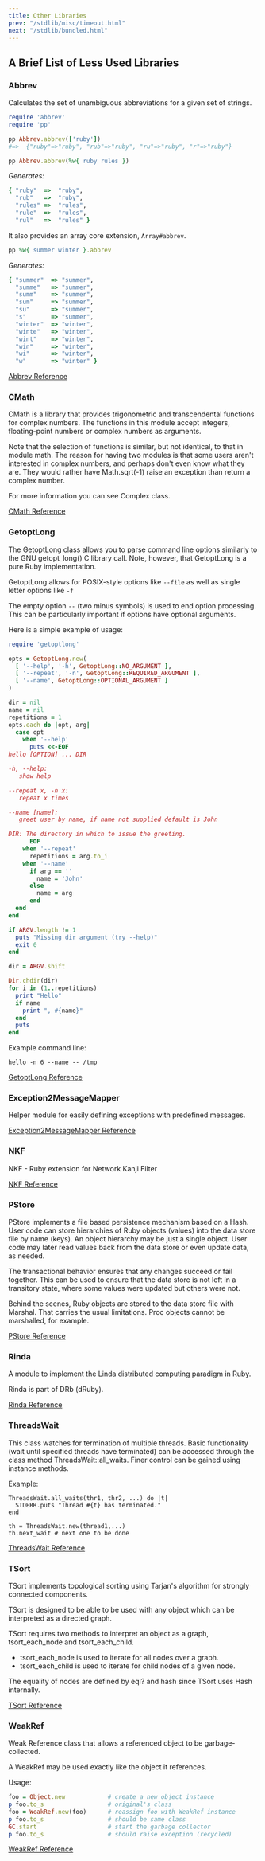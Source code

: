```yaml
---
title: Other Libraries
prev: "/stdlib/misc/timeout.html"
next: "/stdlib/bundled.html"
---
```


## A Brief List of Less Used Libraries



### Abbrev

Calculates the set of unambiguous abbreviations for a given set of
strings.


```ruby
require 'abbrev'
require 'pp'

pp Abbrev.abbrev(['ruby'])
#=>  {"ruby"=>"ruby", "rub"=>"ruby", "ru"=>"ruby", "r"=>"ruby"}

pp Abbrev.abbrev(%w{ ruby rules })
```

*Generates:*


```ruby
{ "ruby"  =>  "ruby",
  "rub"   =>  "ruby",
  "rules" =>  "rules",
  "rule"  =>  "rules",
  "rul"   =>  "rules" }
```

It also provides an array core extension, `Array#abbrev`.


```ruby
pp %w{ summer winter }.abbrev
```

*Generates:*


```ruby
{ "summer"  => "summer",
  "summe"   => "summer",
  "summ"    => "summer",
  "sum"     => "summer",
  "su"      => "summer",
  "s"       => "summer",
  "winter"  => "winter",
  "winte"   => "winter",
  "wint"    => "winter",
  "win"     => "winter",
  "wi"      => "winter",
  "w"       => "winter" }
```

<a
href='https://ruby-doc.org/stdlib-2.5.0/libdoc/abbrev/rdoc/Abbrev.html'
class='ruby-doc remote' target='_blank'>Abbrev Reference</a>



### CMath

CMath is a library that provides trigonometric and transcendental
functions for complex numbers. The functions in this module accept
integers, floating-point numbers or complex numbers as arguments.

Note that the selection of functions is similar, but not identical, to
that in module math. The reason for having two modules is that some
users aren't interested in complex numbers, and perhaps don't even know
what they are. They would rather have Math.sqrt(-1) raise an exception
than return a complex number.

For more information you can see Complex class.

<a href='https://ruby-doc.org/stdlib-2.5.0/libdoc/cmath/rdoc/CMath.html'
class='ruby-doc remote' target='_blank'>CMath Reference</a>



### GetoptLong

The GetoptLong class allows you to parse command line options similarly
to the GNU getopt\_long() C library call. Note, however, that GetoptLong
is a pure Ruby implementation.

GetoptLong allows for POSIX-style options like `--file` as well as
single letter options like `-f`

The empty option `--` (two minus symbols) is used to end option
processing. This can be particularly important if options have optional
arguments.

Here is a simple example of usage:


```ruby
require 'getoptlong'

opts = GetoptLong.new(
  [ '--help', '-h', GetoptLong::NO_ARGUMENT ],
  [ '--repeat', '-n', GetoptLong::REQUIRED_ARGUMENT ],
  [ '--name', GetoptLong::OPTIONAL_ARGUMENT ]
)

dir = nil
name = nil
repetitions = 1
opts.each do |opt, arg|
  case opt
    when '--help'
      puts <<-EOF
hello [OPTION] ... DIR

-h, --help:
   show help

--repeat x, -n x:
   repeat x times

--name [name]:
   greet user by name, if name not supplied default is John

DIR: The directory in which to issue the greeting.
      EOF
    when '--repeat'
      repetitions = arg.to_i
    when '--name'
      if arg == ''
        name = 'John'
      else
        name = arg
      end
  end
end

if ARGV.length != 1
  puts "Missing dir argument (try --help)"
  exit 0
end

dir = ARGV.shift

Dir.chdir(dir)
for i in (1..repetitions)
  print "Hello"
  if name
    print ", #{name}"
  end
  puts
end
```

Example command line:


```
hello -n 6 --name -- /tmp
```

<a
href='https://ruby-doc.org/stdlib-2.5.0/libdoc/getoptlong/rdoc/GetoptLong.html'
class='ruby-doc remote' target='_blank'>GetoptLong Reference</a>



### Exception2MessageMapper

Helper module for easily defining exceptions with predefined messages.

<a
href='https://ruby-doc.org/stdlib-2.5.0/libdoc/e2mmap/rdoc/Exception2MessageMapper.html'
class='ruby-doc remote' target='_blank'>Exception2MessageMapper
Reference</a>



### NKF

NKF - Ruby extension for Network Kanji Filter

<a href='https://ruby-doc.org/stdlib-2.5.0/libdoc/nkf/rdoc/NKF.html'
class='ruby-doc remote' target='_blank'>NKF Reference</a>



### PStore

PStore implements a file based persistence mechanism based on a Hash.
User code can store hierarchies of Ruby objects (values) into the data
store file by name (keys). An object hierarchy may be just a single
object. User code may later read values back from the data store or even
update data, as needed.

The transactional behavior ensures that any changes succeed or fail
together. This can be used to ensure that the data store is not left in
a transitory state, where some values were updated but others were not.

Behind the scenes, Ruby objects are stored to the data store file with
Marshal. That carries the usual limitations. Proc objects cannot be
marshalled, for example.

<a
href='https://ruby-doc.org/stdlib-2.5.0/libdoc/pstore/rdoc/PStore.html'
class='ruby-doc remote' target='_blank'>PStore Reference</a>



### Rinda

A module to implement the Linda distributed computing paradigm in Ruby.

Rinda is part of DRb (dRuby).

<a href='https://ruby-doc.org/stdlib-2.5.0/libdoc/rinda/rdoc/Rinda.html'
class='ruby-doc remote' target='_blank'>Rinda Reference</a>



### ThreadsWait

This class watches for termination of multiple threads. Basic
functionality (wait until specified threads have terminated) can be
accessed through the class method ThreadsWait::all\_waits. Finer control
can be gained using instance methods.

Example:


```
ThreadsWait.all_waits(thr1, thr2, ...) do |t|
  STDERR.puts "Thread #{t} has terminated."
end

th = ThreadsWait.new(thread1,...)
th.next_wait # next one to be done
```

<a
href='https://ruby-doc.org/stdlib-2.5.0/libdoc/thwait/rdoc/ThreadsWait.html'
class='ruby-doc remote' target='_blank'>ThreadsWait Reference</a>



### TSort

TSort implements topological sorting using Tarjan's algorithm for
strongly connected components.

TSort is designed to be able to be used with any object which can be
interpreted as a directed graph.

TSort requires two methods to interpret an object as a graph,
tsort\_each\_node and tsort\_each\_child.

* tsort\_each\_node is used to iterate for all nodes over a graph.
* tsort\_each\_child is used to iterate for child nodes of a given node.

The equality of nodes are defined by eql? and hash since TSort uses Hash
internally.

<a href='https://ruby-doc.org/stdlib-2.5.0/libdoc/tsort/rdoc/TSort.html'
class='ruby-doc remote' target='_blank'>TSort Reference</a>



### WeakRef

Weak Reference class that allows a referenced object to be
garbage-collected.

A WeakRef may be used exactly like the object it references.

Usage:


```ruby
foo = Object.new            # create a new object instance
p foo.to_s                  # original's class
foo = WeakRef.new(foo)      # reassign foo with WeakRef instance
p foo.to_s                  # should be same class
GC.start                    # start the garbage collector
p foo.to_s                  # should raise exception (recycled)
```

<a
href='https://ruby-doc.org/stdlib-2.5.0/libdoc/weakref/rdoc/WeakRef.html'
class='ruby-doc remote' target='_blank'>WeakRef Reference</a>

